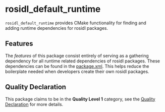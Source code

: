 # rosidl_default_runtime

`rosidl_default_runtime` provides CMake functionality for finding and adding runtime dependencies for rosidl packages.

## Features

The *features* of this package consist entirely of serving as a gathering dependency for all runtime related dependencies of rosidl packages.
These dependencies can be found in the [package.xml](package.xml).
This helps reduce the boilerplate needed when developers create their own rosidl packages.

## Quality Declaration

This package claims to be in the **Quality Level 1** category, see the [Quality Declaration](QUALITY_DECLARATION.md) for more details.
